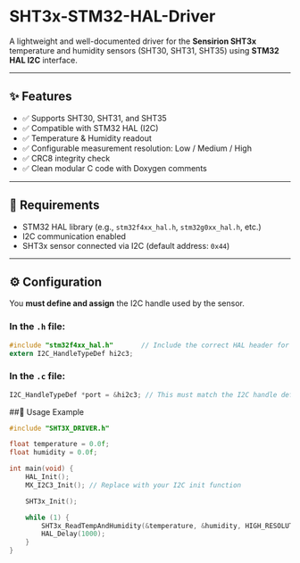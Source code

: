 # SHT3x-STM32-HAL-Driver


A lightweight and well-documented driver for the **Sensirion SHT3x** temperature and humidity sensors (SHT30, SHT31, SHT35) using **STM32 HAL I2C** interface.

---

## ✨ Features

- ✅ Supports SHT30, SHT31, and SHT35
- ✅ Compatible with STM32 HAL (I2C)
- ✅ Temperature & Humidity readout
- ✅ Configurable measurement resolution: Low / Medium / High
- ✅ CRC8 integrity check
- ✅ Clean modular C code with Doxygen comments

---

## 🔧 Requirements

- STM32 HAL library (e.g., `stm32f4xx_hal.h`, `stm32g0xx_hal.h`, etc.)
- I2C communication enabled
- SHT3x sensor connected via I2C (default address: `0x44`)

---

## ⚙️ Configuration

You **must define and assign** the I2C handle used by the sensor.

### In the `.h` file:

```c
#include "stm32f4xx_hal.h"       // Include the correct HAL header for your STM32 series
extern I2C_HandleTypeDef hi2c3;
```
### In the `.c` file:
```c
I2C_HandleTypeDef *port = &hi2c3; // This must match the I2C handle defined in your .h file
```
##🚀 Usage Example
```c
#include "SHT3X_DRIVER.h"

float temperature = 0.0f;
float humidity = 0.0f;

int main(void) {
    HAL_Init();
    MX_I2C3_Init(); // Replace with your I2C init function

    SHT3x_Init();

    while (1) {
        SHT3x_ReadTempAndHumidity(&temperature, &humidity, HIGH_RESOLUTION);
        HAL_Delay(1000);
    }
}
```
